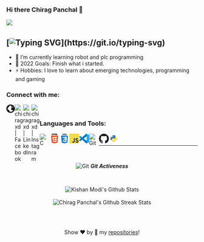 ### Hi there  Chirag Panchal 👋
![](https://komarev.com/ghpvc/?username=chiragxd)

## [![Typing SVG](https://readme-typing-svg.herokuapp.com?lines=I'm+a+Student%2C+Developer!)](https://git.io/typing-svg)

- 🔭 I’m currently learning  robot and plc programming
- 🥅 2022 Goals: Finish what i started. 
- ⚡ Hobbies: I love to learn about emerging technologies, programming and gaming

### Connect with me:

[<img align="left" alt="chiragxd.ml" width="22px" src="https://raw.githubusercontent.com/iconic/open-iconic/master/svg/globe.svg" />][website]
[<img align="left" alt="chiragxd | Facebook" width="22px" src="https://cdn.jsdelivr.net/npm/simple-icons@v3/icons/facebook.svg" />][facebook]
[<img align="left" alt="chiragxd | LinkedIn" width="22px" src="https://cdn.jsdelivr.net/npm/simple-icons@v3/icons/linkedin.svg" />][linkedin]
[<img align="left" alt="chiragxd | Instagram" width="22px" src="https://cdn.jsdelivr.net/npm/simple-icons@v3/icons/instagram.svg" />][instagram]


<br />

### Languages and Tools:

<img align="left" alt="C" width="26px" src="https://img.icons8.com/color/48/000000/c-programming.png" />

<img align="left" alt="HTML5" width="26px" src="https://raw.githubusercontent.com/github/explore/80688e429a7d4ef2fca1e82350fe8e3517d3494d/topics/html/html.png" />

<img align="left" alt="CSS3" width="26px" src="https://raw.githubusercontent.com/github/explore/80688e429a7d4ef2fca1e82350fe8e3517d3494d/topics/css/css.png" />

<img align="left" alt="Javascript" width="26px" src="https://raw.githubusercontent.com/github/explore/80688e429a7d4ef2fca1e82350fe8e3517d3494d/topics/javascript/javascript.png">

<img align="left" alt="Visual Studio Code" width="26px" src="https://raw.githubusercontent.com/github/explore/80688e429a7d4ef2fca1e82350fe8e3517d3494d/topics/visual-studio-code/visual-studio-code.png" />

<img align="left" alt="Git" width="26px" src="https://img.icons8.com/color/48/000000/git.png" />

<img align="left" alt="GitHub" width="26px" src="https://raw.githubusercontent.com/github/explore/78df643247d429f6cc873026c0622819ad797942/topics/github/github.png" />

<img align="left" alt="Python" width="26px" src="https://raw.githubusercontent.com/github/explore/80688e429a7d4ef2fca1e82350fe8e3517d3494d/topics/python/python.png">

<br />

[website]: https://chiragxd.ml
[facebook]: https://fb.me/ch1ragpanchal
[instagram]: https://instagram.com/chirag2899_
[linkedin]: https://www.linkedin.com/in/ch1ragpanchal

<hr>

<br>

 <p align="center">
 <img src="https://media.giphy.com/media/W5eoZHPpUx9sapR0eu/giphy.gif" height="60px" alt="Git"/>&nbsp;<i><b>Git Activeness</b></i></p>
 <br>
<p align="center"><img alt="Kishan Modi's Github Stats" src="https://github-readme-stats.vercel.app/api?username=chiragxd&show_icons=true&include_all_commits=true&count_private=true&theme=dark" />
<br><br>
<img alt="Chirag Panchal's Github Streak Stats" src="http://github-readme-streak-stats.herokuapp.com/?user=chiragxd&theme=dark" /></p>
<br><br>


<div align="center">
  
Show ❤️ by 🌟 my [repositories](https://github.com/chiragxd?tab=repositories)!
